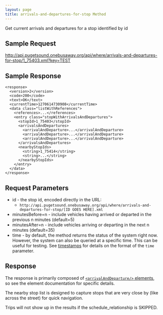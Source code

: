 ```yaml
---
layout: page
title: arrivals-and-departures-for-stop Method
---
```


Get current arrivals and departures for a stop identified by id

## Sample Request

http://api.pugetsound.onebusaway.org/api/where/arrivals-and-departures-for-stop/1_75403.xml?key=TEST

## Sample Response

    <response>
      <version>2</version>
      <code>200</code>
      <text>OK</text>
      <currentTime>1270614730908</currentTime>
      <data class="listWithReferences">
        <references>...</references>
        <entry class="stopWithArrivalsAndDepartures">
          <stopId>1_75403</stopId>
          <arrivalsAndDepartures>
            <arrivalAndDeparture>...</arrivalAndDeparture>
            <arrivalAndDeparture>...</arrivalAndDeparture>
            <arrivalAndDeparture>...</arrivalAndDeparture>
          </arrivalsAndDepartures>
          <nearbyStopIds>
            <string>1_75414</string>
            <string>...</string>
          </nearbyStopIds>
        </entry>
      </data>
    </response>

## Request Parameters

* id - the stop id, encoded directly in the URL:
    * `http://api.pugetsound.onebusaway.org/api/where/arrivals-and-departures-for-stop/[ID GOES HERE].xml`
* minutesBefore=n - include vehicles having arrived or departed in the previous n minutes (default=5)
* minutesAfter=n - include vehicles arriving or departing in the next n minutes (default=35)
* time - by default, the method returns the status of the system right now.  However, the system
  can also be queried at a specific time.  This can be useful for testing.  See [timestamps](../index.html#Timestamps)
  for details on the format of the `time` parameter.


## Response

The response is primarily composed of [`<arrivalAndDeparture/>` elements](../elements/arrival-and-departure.html),  so see the element documentation for specific details.

The nearby stop list is designed to capture stops that are very close by (like across the street) for quick navigation.

Trips will not show up in the results if the schedule_relationship is SKIPPED.